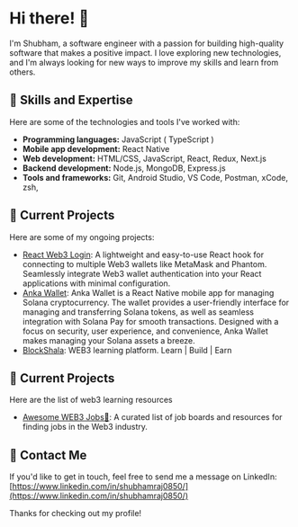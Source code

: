 # Hi there! 👋

I'm Shubham, a software engineer with a passion for building high-quality software that makes a positive impact. I love exploring new technologies, and I'm always looking for new ways to improve my skills and learn from others.

## 🚀 Skills and Expertise

Here are some of the technologies and tools I've worked with:

- **Programming languages:** JavaScript ( TypeScript )
- **Mobile app development:** React Native
- **Web development:** HTML/CSS, JavaScript, React, Redux, Next.js
- **Backend development:** Node.js, MongoDB, Express.js
- **Tools and frameworks:** Git, Android Studio, VS Code, Postman, xCode, zsh, 

## 🌱 Current Projects

Here are some of my ongoing projects:

- [React Web3 Login](https://github.com/Shubham0850/react-web3-login): A lightweight and easy-to-use React hook for connecting to multiple Web3 wallets like MetaMask and Phantom. Seamlessly integrate Web3 wallet authentication into your React applications with minimal configuration.
- [Anka Wallet](https://github.com/Shubham0850/anka-wallet): Anka Wallet is a React Native mobile app for managing Solana cryptocurrency. The wallet provides a user-friendly interface for managing and transferring Solana tokens, as well as seamless integration with Solana Pay for smooth transactions. Designed with a focus on security, user experience, and convenience, Anka Wallet makes managing your Solana assets a breeze.
- [BlockShala](https://github.com/Shubham0850/BlockShala): WEB3 learning platform. Learn | Build | Earn

## 🛟 Current Projects

Here are the list of web3 learning resources

- [Awesome WEB3 Jobs🚀](https://github.com/Shubham0850/awesome-web3-jobs): A curated list of job boards and resources for finding jobs in the Web3 industry.

## 💬 Contact Me

If you'd like to get in touch, feel free to send me a message on LinkedIn: [https://www.linkedin.com/in/shubhamraj0850/](https://www.linkedin.com/in/shubhamraj0850/)

Thanks for checking out my profile!

<!-- [![Shubham's GitHub stats](https://github-readme-stats.vercel.app/api?username=shubham0850)](https://github.com/shubham0850/github-readme-stats) -->

<!---
Shubham0850/Shubham0850 is a ✨ special ✨ repository because its `README.md` (this file) appears on your GitHub profile.
You can click the Preview link to take a look at your changes.
--->
